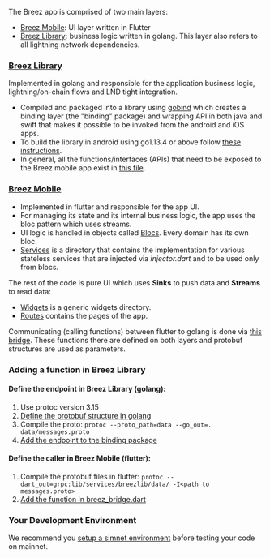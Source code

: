 The Breez app is comprised of two main layers:
* [Breez Mobile](https://github.com/breez/breezmobile): UI layer written in Flutter
* [Breez Library](https://github.com/breez/breez): business logic written in golang. This layer also refers to all lightning network dependencies.

### [Breez Library](https://github.com/breez/breez)
Implemented in golang and responsible for the application business logic, lightning/on-chain flows and LND tight integration.
* Compiled and packaged into a library using [gobind](https://godoc.org/golang.org/x/mobile/cmd/gomobile) which creates a binding layer (the "binding" package) and wrapping API in both java and swift that makes it possible to be invoked from the android and iOS apps.
* To build the library in android using go1.13.4 or above follow [these instructions](https://github.com/breez/breez/blob/master/README.md).
* In general, all the functions/interfaces (APIs) that need to be exposed to the Breez mobile app exist in [this file](https://github.com/breez/breez/blob/master/bindings/api.go).

### [Breez Mobile](https://github.com/breez/breezmobile)
* Implemented in flutter and responsible for the app UI.
* For managing its state and its internal business logic, the app uses the bloc pattern which uses streams.
* UI logic is handled in objects called [Blocs](https://github.com/breez/breezmobile/tree/master/lib/bloc). Every domain has its own bloc.
* [Services](https://github.com/breez/breezmobile/tree/master/lib/services) is a directory that contains the implementation for various stateless services that are injected via _injector.dart_ and to be used only from blocs.

The rest of the code is pure UI which uses **Sinks** to push data and **Streams** to read data:
* [Widgets](https://github.com/breez/breezmobile/tree/master/lib/widgets) is a generic widgets directory.
* [Routes](https://github.com/breez/breezmobile/tree/master/lib/routes) contains the pages of the app.


Communicating (calling functions) between flutter to golang is done via [this bridge](https://github.com/breez/breezmobile/blob/master/lib/services/breezlib/breez_bridge.dart). These functions there are defined on both layers and protobuf structures are used as parameters.

### Adding a function in Breez Library 

#### Define the endpoint in Breez Library (golang):
1. Use protoc version 3.15
2. [Define the protobuf structure in golang](https://github.com/breez/breez/blob/master/data/messages.proto)
3. Compile the proto: `protoc --proto_path=data --go_out=. data/messages.proto`
4. [Add the endpoint to the binding package](https://github.com/breez/breez/blob/master/bindings/api.go)

#### Define the caller in Breez Mobile (flutter):
1. Compile the protobuf files in flutter: `protoc --dart_out=grpc:lib/services/breezlib/data/ -I<path to messages.proto>`
2. [Add the function in breez_bridge.dart](https://github.com/breez/breezmobile/blob/master/lib/services/breezlib/breez_bridge.dart)

### Your Development Environment
We recommend you [setup a simnet environment](Running-Breez-in-simnet.md) before testing your code on mainnet.
